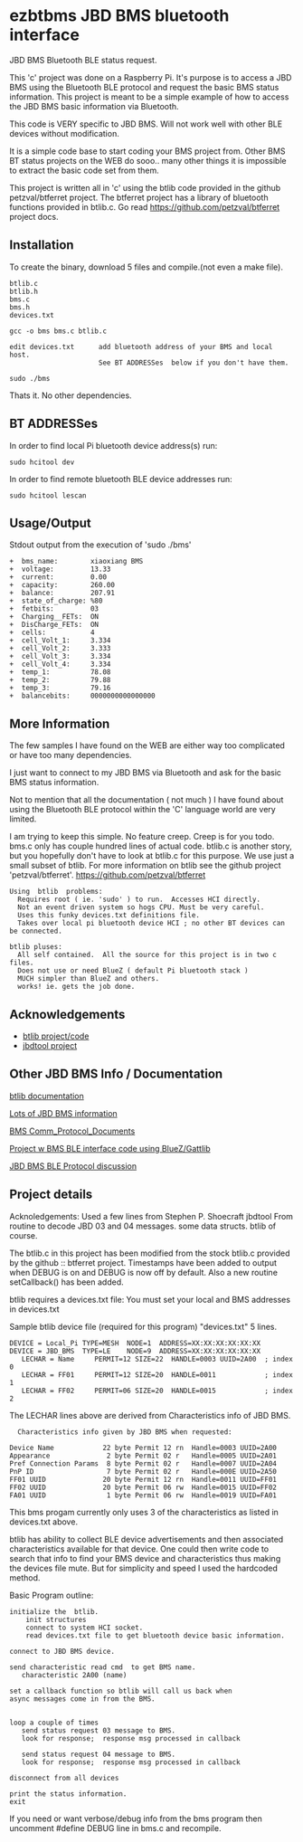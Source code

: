 
# ezbtbms JBD BMS bluetooth interface

JBD BMS Bluetooth BLE status request.

This 'c' project was done on a Raspberry Pi. It's purpose is to access a
JBD BMS using the Bluetooth BLE protocol and request the basic BMS
status information.  This project is meant to be a simple example
of how to access the JBD BMS basic information via Bluetooth.

This code is VERY specific to JBD BMS.  Will not work well with
other BLE devices without modification.

It is a simple code base to start coding your BMS project from.
Other BMS BT status projects on the WEB do sooo.. many other
things it is impossible to extract the basic code set from them.

This project is written all in 'c' using the btlib code provided in the
github petzval/btferret project.  The btferret project has a library
of bluetooth functions provided in btlib.c.  Go read https://github.com/petzval/btferret project docs.

## Installation

To create the binary, download 5 files and compile.(not even a make file).

    btlib.c
    btlib.h
    bms.c
    bms.h
    devices.txt

    gcc -o bms bms.c btlib.c

    edit devices.txt      add bluetooth address of your BMS and local host.
                          See BT ADDRESSes  below if you don't have them.

    sudo ./bms


Thats it.  No other dependencies.


## BT ADDRESSes
In order to find local Pi bluetooth device address(s) run:

    sudo hcitool dev

In order to find remote bluetooth BLE device addresses run:

    sudo hcitool lescan

## Usage/Output

Stdout output from the execution of  'sudo ./bms'


    +  bms_name:        xiaoxiang BMS
    +  voltage:         13.33
    +  current:         0.00
    +  capacity:        260.00
    +  balance:         207.91
    +  state_of_charge: %80
    +  fetbits:         03
    +  Charging__FETs:  ON
    +  DisCharge_FETs:  ON
    +  cells:           4
    +  cell_Volt_1:     3.334
    +  cell_Volt_2:     3.333
    +  cell_Volt_3:     3.334
    +  cell_Volt_4:     3.334
    +  temp_1:          78.08
    +  temp_2:          79.88
    +  temp_3:          79.16
    +  balancebits:     0000000000000000





## More Information
The few samples I have found on the WEB are either way too complicated
or have too many dependencies.

I just want to connect to my JBD BMS via Bluetooth and ask for the
basic BMS status information.

Not to mention that all the documentation ( not much ) I have found
about using the Bluetooth BLE protocol within the 'C' language world
are very limited.

I am trying to keep this simple.  No feature creep. Creep is for you todo.
bms.c only has couple hundred lines of actual code.  btlib.c is another story,
but you hopefully don't have to look at btlib.c for this purpose.
We use just a small subset of btlib.
For more information on btlib see the github project 'petzval/btferret'.
https://github.com/petzval/btferret 


    Using  btlib  problems:
      Requires root ( ie. 'sudo' ) to run.  Accesses HCI directly.
      Not an event driven system so hogs CPU. Must be very careful.
      Uses this funky devices.txt definitions file.
      Takes over local pi bluetooth device HCI ; no other BT devices can be connected.

    btlib pluses:
      All self contained.  All the source for this project is in two c files.
      Does not use or need BlueZ ( default Pi bluetooth stack )
      MUCH simpler than BlueZ and others.
      works! ie. gets the job done.


## Acknowledgements

 - [btlib project/code](https://github.com/petzval/btferret )
 - [jbdtool project](https://github.com/sshoecraft/jbdtool)
 


## Other JBD BMS Info / Documentation

[btlib documentation](http://github.com/petzval/btferret)

[Lots of JBD BMS information](http://overkillsolar.com)

[BMS Comm_Protocol_Documents](https://github.com/FurTrader/OverkillSolarBMS/tree/master/Comm_Protocol_Documentation)

[Project w BMS BLE interface code using BlueZ/Gattlib](http://github.com/sshoecraft/jbdtool)

[JBD BMS BLE Protocol discussion](https://endless-sphere.com/forums/viewtopic.php?t=91672)

## Project details

Acknoledgements:
  Used a few lines from Stephen P. Shoecraft  jbdtool
  From routine to decode JBD 03 and 04 messages. some data structs.
  btlib of course.


The btlib.c in this project has been modified from the stock btlib.c
provided by the github :: btferret project.
Timestamps have been added to output when DEBUG is on and DEBUG is now
off by default.  Also a new routine setCallback() has been added.

btlib requires a devices.txt file:
You must set your   local and BMS  addresses in devices.txt

Sample btlib device file (required for this program) "devices.txt" 5 lines.

    DEVICE = Local_Pi TYPE=MESH  NODE=1  ADDRESS=XX:XX:XX:XX:XX:XX
    DEVICE = JBD_BMS  TYPE=LE    NODE=9  ADDRESS=XX:XX:XX:XX:XX:XX
       LECHAR = Name     PERMIT=12 SIZE=22  HANDLE=0003 UUID=2A00  ; index 0
       LECHAR = FF01     PERMIT=12 SIZE=20  HANDLE=0011            ; index 1
       LECHAR = FF02     PERMIT=06 SIZE=20  HANDLE=0015            ; index 2


  The LECHAR lines above are derived from Characteristics info of JBD BMS.

      Characteristics info given by JBD BMS when requested:

    Device Name            22 byte Permit 12 rn  Handle=0003 UUID=2A00
    Appearance              2 byte Permit 02 r   Handle=0005 UUID=2A01
    Pref Connection Params  8 byte Permit 02 r   Handle=0007 UUID=2A04
    PnP ID                  7 byte Permit 02 r   Handle=000E UUID=2A50
    FF01 UUID              20 byte Permit 12 rn  Handle=0011 UUID=FF01
    FF02 UUID              20 byte Permit 06 rw  Handle=0015 UUID=FF02
    FA01 UUID               1 byte Permit 06 rw  Handle=0019 UUID=FA01

This bms progam currently only uses 3 of the characteristics as listed in devices.txt above.


btlib has ability to collect BLE device advertisements and then associated characteristics
available for that device.  One could then write code to search that info to find your BMS
device and characteristics thus making the devices file mute. But for simplicity and speed
I used the hardcoded method.



Basic Program outline:

    initialize the  btlib.
        init structures
        connect to system HCI socket.
        read devices.txt file to get bluetooth device basic information.

    connect to JBD BMS device.

    send characteristic read cmd  to get BMS name.
       characteristic 2A00 (name)

    set a callback function so btlib will call us back when
    async messages come in from the BMS.


    loop a couple of times
       send status request 03 message to BMS.
       look for response;  response msg processed in callback

       send status request 04 message to BMS.
       look for response;  response msg processed in callback

    disconnect from all devices

    print the status information.
    exit


If you need or want verbose/debug info from the bms program then uncomment #define DEBUG
line in bms.c and recompile.


